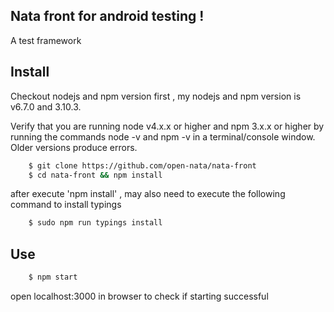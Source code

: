 ## Nata front for android testing !

A test framework 

## Install 

Checkout nodejs and npm version first , my nodejs and npm version is v6.7.0 and 3.10.3.

Verify that you are running node v4.x.x or higher and npm 3.x.x or higher by running the commands node -v and npm -v in a terminal/console window. Older versions produce errors.

```bash
    $ git clone https://github.com/open-nata/nata-front
    $ cd nata-front && npm install
```
after execute 'npm install' , may also need to execute the following command to install typings

```bash
    $ sudo npm run typings install
```

## Use

```bash
    $ npm start
```

open localhost:3000 in browser to check if starting successful

